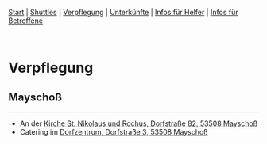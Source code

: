 [Start](./index.md) | [Shuttles](./shuttles.md) | [Verpflegung](catering.md) | [Unterkünfte](accomodations.md) | [Infos für Helfer](./links.volunters.md) | [Infos für Betroffene](./links.victims.md)

<br/>

# Verpflegung

## Mayschoß
---
- An der [Kirche St. Nikolaus und Rochus, Dorfstraße 82, 53508 Mayschoß](https://goo.gl/maps/fEDpd9GSXXJaD1gP7)
- Catering im [Dorfzentrum, Dorfstraße 3, 53508 Mayschoß](https://goo.gl/maps/ybqrsmkDiUZY6TZf6)
